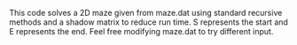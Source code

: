 This code solves a 2D maze given from maze.dat using standard recursive methods and a shadow matrix to reduce run time.
S represents the start and E represents the end. Feel free modifying maze.dat to try different input.
